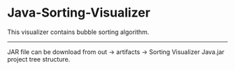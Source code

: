 # Java-Sorting-Visualizer
This visualizer contains bubble sorting algorithm.
<hr>
JAR file can be download from out -> artifacts -> Sorting Visualizer Java.jar project tree structure.
